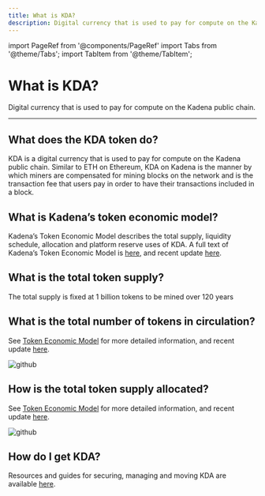 ```yaml
---
title: What is KDA?
description: Digital currency that is used to pay for compute on the Kadena public chain.
---
```


import PageRef from '@components/PageRef'
import Tabs from '@theme/Tabs';
import TabItem from '@theme/TabItem';

# What is KDA?

Digital currency that is used to pay for compute on the Kadena public chain.

---

## What does the KDA token do?

KDA is a digital currency that is used to pay for compute on the Kadena public chain. Similar to ETH on Ethereum, KDA on Kadena is the manner by which miners are compensated for mining blocks on the network and is the transaction fee that users pay in order to have their transactions included in a block.

## What is Kadena’s token economic model?

Kadena’s Token Economic Model describes the total supply, liquidity schedule, allocation and platform reserve uses of KDA. A full text of Kadena’s Token Economic Model is [here](https://medium.com/kadena-io/the-kadena-token-economic-model-8090d7545eef), and recent update [here](https://medium.com/kadena-io/update-to-the-kadena-token-economic-model-21e1ec18f099).

## What is the total token supply?

The total supply is fixed at 1 billion tokens to be mined over 120 years

## What is the total number of tokens in circulation?

See [Token Economic Model](https://medium.com/kadena-io/the-kadena-token-economic-model-8090d7545eef) for more detailed information, and recent update [here](https://medium.com/kadena-io/update-to-the-kadena-token-economic-model-21e1ec18f099).

![github](/img/docs/what-is-kda/coins-in-circulation.png)

## How is the total token supply allocated?

See [Token Economic Model](https://medium.com/kadena-io/the-kadena-token-economic-model-8090d7545eef) for more detailed information, and recent update [here](https://medium.com/kadena-io/update-to-the-kadena-token-economic-model-21e1ec18f099).

![github](/img/docs/what-is-kda/token-allocation.png)

## How do I get KDA?

Resources and guides for securing, managing and moving KDA are available [here](https://docs.kadena.io/manage-your-kda/overview).
